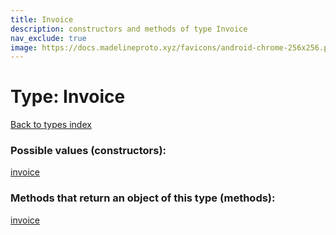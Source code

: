 ```yaml
---
title: Invoice
description: constructors and methods of type Invoice
nav_exclude: true
image: https://docs.madelineproto.xyz/favicons/android-chrome-256x256.png
---
```

# Type: Invoice
[Back to types index](index.html)



### Possible values (constructors):

[invoice](/API_docs/constructors/invoice.html)  



### Methods that return an object of this type (methods):



[invoice](/API_docs/constructors/invoice.html)  

